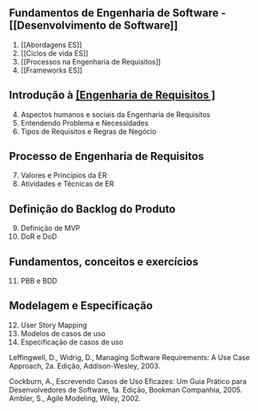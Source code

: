 ## Fundamentos de Engenharia de Software - [[Desenvolvimento de Software]]

1. [[Abordagens ES]]  
2. [[Ciclos de vida ES]] 
3. [[Processos na Engenharia de Requisitos]]  
4. [[Frameworks ES]]
## Introdução à [[Engenharia de Requisitos ]](ER)  

4. Aspectos humanos e sociais da Engenharia de Requisitos  
5. Entendendo Problema e Necessidades  
6. Tipos de Requisitos e Regras de Negócio  

## Processo de Engenharia de Requisitos  

7. Valores e Princípios da ER  
8. Atividades e Técnicas de ER  

## Definição do Backlog do Produto  

9. Definição de MVP  
10. DoR e DoD  

## Fundamentos, conceitos e exercícios  

11. PBB e BDD  

## Modelagem e Especificação  

12. User Story Mapping  
13. Modelos de casos de uso  
14. Especificação de casos de uso  



Leffingwell, D., Widrig, D., Managing Software Requirements: A Use Case Approach, 2a. Edição, Addison-Wesley, 2003. 

 Cockburn, A., Escrevendo Casos de Uso Eficazes: Um Guia Prático para Desenvolvedores de Software, 1a. Edição, Bookman Companhia, 2005. Ambler, S., Agile Modeling, Wiley, 2002.